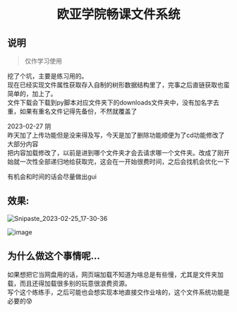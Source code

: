 <div align="center">

# 欧亚学院畅课文件系统

</div>

## 说明
> 仅作学习使用

挖了个坑，主要是练习用的。  
现在已经实现文件属性获取存入自制的树形数据结构里了，完事之后直链获取也蛮简单的，加上了。  
文件下载会下载到py脚本对应文件夹下的downloads文件夹中，没有加名字去重，如果有重名文件记得先备份，不然就覆盖了

2023-02-27  阴  
昨天加了上传功能但是没来得及写，今天是加了删除功能顺便为了cd功能修改了大部分内容  
把内容加载修改了，以前是进到哪个文件夹才会去请求哪一个文件夹。改成了刚开始就一次性全部递归地给获取完，这会在一开始很费时间，之后会找机会优化一下

有机会和时间的话会尽量做出gui


## 效果:
![Snipaste_2023-02-25_17-30-36](https://user-images.githubusercontent.com/96933655/221349911-7ead90de-8206-456f-86ec-a83ff35ccf3b.jpg)

![image](https://user-images.githubusercontent.com/96933655/221360515-a3e2b2d9-0884-4764-954a-648a76189830.png)



## 为什么做这个事情呢... 
如果想把它当网盘用的话，网页端加载不知道为啥总是有些慢，尤其是文件夹加载，而且还得加载很多别的玩意很浪费资源。  
写个这个练练手，之后可能也会想实现本地直接交作业啥的，这个文件系统功能是必要的😰
